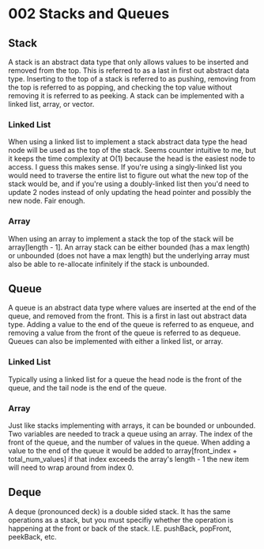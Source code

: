 # 002 Stacks and Queues

## Stack

A stack is an abstract data type that only allows values to be inserted and removed from the top. This is referred to as a last in first out abstract data type. Inserting to the top of a stack is referred to as pushing, removing from the top is referred to as popping, and checking the top value without removing it is referred to as peeking. A stack can be implemented with a linked list, array, or vector.

### Linked List

When using a linked list to implement a stack abstract data type the head node will be used as the top of the stack. Seems counter intuitive to me, but it keeps the time complexity at O(1) because the head is the easiest node to access. I guess this makes sense. If you're using a singly-linked list you would need to traverse the entire list to figure out what the new top of the stack would be, and if you're using a doubly-linked list then you'd need to update 2 nodes instead of only updating the head pointer and possibly the new node. Fair enough.

### Array

When using an array to implement a stack the top of the stack will be array\[length - 1]. An array stack can be either bounded (has a max length) or unbounded (does not have a max length) but the underlying array must also be able to re-allocate infinitely if the stack is unbounded.

## Queue

A queue is an abstract data type where values are inserted at the end of the queue, and removed from the front. This is a first in last out abstract data type. Adding a value to the end of the queue is referred to as enqueue, and removing a value from the front of the queue is referred to as dequeue. Queues can also be implemented with either a linked list, or array.

### Linked List

Typically using a linked list for a queue the head node is the front of the queue, and the tail node is the end of the queue.

### Array

Just like stacks implementing with arrays, it can be bounded or unbounded. Two variables are needed to track a queue using an array. The index of the front of the queue, and the number of values in the queue.  When adding a value to the end of the queue it would be added to array\[front\_index + total\_num\_values] if that index exceeds the array's length - 1 the new item will need to wrap around from index 0.

## Deque

A deque (pronounced deck) is a double sided stack. It has the same operations as a stack, but you must specifiy whether the operation is happening at the front or back of the stack. I.E. pushBack, popFront, peekBack, etc.
